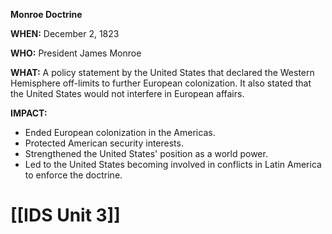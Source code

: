 **Monroe Doctrine**

**WHEN:** December 2, 1823

**WHO:** President James Monroe

**WHAT:** A policy statement by the United States that declared the Western Hemisphere off-limits to further European colonization. It also stated that the United States would not interfere in European affairs.

**IMPACT:**
* Ended European colonization in the Americas.
* Protected American security interests.
* Strengthened the United States' position as a world power.
* Led to the United States becoming involved in conflicts in Latin America to enforce the doctrine.
# [[IDS Unit 3]]